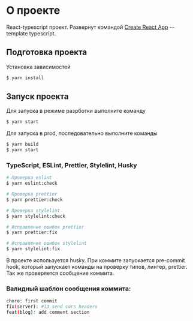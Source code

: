# О проекте

React-typescript проект. Развернут командой [Create React App](https://github.com/facebook/create-react-app) --template typescript.


## Подготовка проекта

Установка зависимостей

```bash
$ yarn install
```

## Запуск проекта

Для запуска в режиме разрботки выполните команду

```bash
$ yarn start
```
Для запуска в prod, последовательно выполните команды

```bash
$ yarn build
$ yarn start
```


### TypeScript, ESLint, Prettier, Stylelint, Husky
```bash
# Проверка eslint
$ yarn eslint:check

# Проверка prettier
$ yarn prettier:check

# Проверка stylelint
$ yarn stylelint:check

# Исправление ошибок prettier
$ yarn prettier:fix

# Исправление ошибок stylelint
$ yarn stylelint:fix
```
В проекте используется husky. При коммите запускается pre-commit hook, который запускает команды на проверку типов, линтер, prettier.
Так же проверяется сообщение коммита.

### Валидный шаблон сообщения коммита:
```bash
chore: first commit
fix(server): #13 send cors headers
feat(blog): add comment section
```
